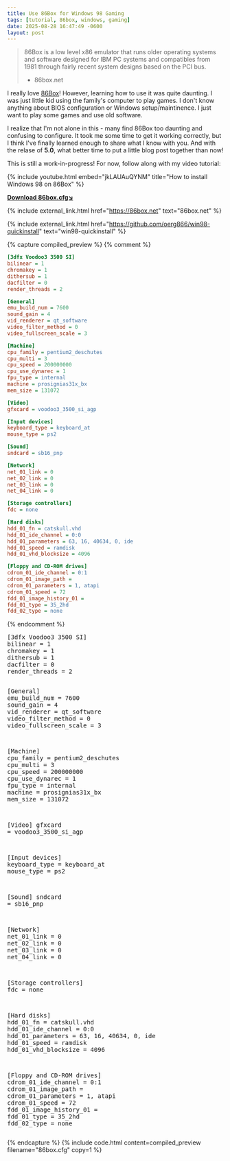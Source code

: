 ```yaml
---
title: Use 86Box for Windows 98 Gaming
tags: [tutorial, 86box, windows, gaming]
date: 2025-08-28 16:47:49 -0600
layout: post
---
```

> 86Box is a low level x86 emulator that runs older operating systems and software designed for IBM PC systems and compatibles from 1981 through fairly recent system designs based on the PCI bus.
> - 86box.net

I really love [86Box](https://86box.net)! However, learning how to use it was quite daunting. I was just little kid using the family's computer to play games. I don't know anything about BIOS configuration or Windows setup/maintinence. I just want to play some games and use old software.

I realize that I'm not alone in this - many find 86Box too daunting and confusing to configure. It took me some time to get it working correctly, but I think I've finally learned enough to share what I know with you. And with the relase of **5.0**, what better time to put a little blog post together than now!

This is still a work-in-progress! For now, follow along with my video tutorial:


{% include youtube.html embed="jkLAUAuQYNM" title="How to install Windows 98 on 86Box" %}

[**Download 86box.cfg↘**](/public/86box.cfg)

{% include external_link.html href="https://86box.net" text="86box.net" %}

{% include external_link.html href="https://github.com/oerg866/win98-quickinstall" text="win98-quickinstall" %}

{% capture compiled_preview %}
{% comment %}
```ini
[3dfx Voodoo3 3500 SI]
bilinear = 1
chromakey = 1
dithersub = 1
dacfilter = 0
render_threads = 2

[General]
emu_build_num = 7600
sound_gain = 4
vid_renderer = qt_software
video_filter_method = 0
video_fullscreen_scale = 3

[Machine]
cpu_family = pentium2_deschutes
cpu_multi = 3
cpu_speed = 200000000
cpu_use_dynarec = 1
fpu_type = internal
machine = prosignias31x_bx
mem_size = 131072

[Video]
gfxcard = voodoo3_3500_si_agp

[Input devices]
keyboard_type = keyboard_at
mouse_type = ps2

[Sound]
sndcard = sb16_pnp

[Network]
net_01_link = 0
net_02_link = 0
net_03_link = 0
net_04_link = 0

[Storage controllers]
fdc = none

[Hard disks]
hdd_01_fn = catskull.vhd
hdd_01_ide_channel = 0:0
hdd_01_parameters = 63, 16, 40634, 0, ide
hdd_01_speed = ramdisk
hdd_01_vhd_blocksize = 4096

[Floppy and CD-ROM drives]
cdrom_01_ide_channel = 0:1
cdrom_01_image_path = 
cdrom_01_parameters = 1, atapi
cdrom_01_speed = 72
fdd_01_image_history_01 = 
fdd_01_type = 35_2hd
fdd_02_type = none
```
{% endcomment %}
<div class="highlight highlight-source-ini"><pre><span class="pl-en">[3dfx Voodoo3 3500 SI]</span>
<span class="pl-k">bilinear</span> = 1
<span class="pl-k">chromakey</span> = 1
<span class="pl-k">dithersub</span> = 1
<span class="pl-k">dacfilter</span> = 0
<span class="pl-k">render_threads</span> = 2

<span class="pl-en">[General]</span>
<span class="pl-k">emu_build_num</span> = 7600
<span class="pl-k">sound_gain</span> = 4
<span class="pl-k">vid_renderer</span> = qt_software
<span class="pl-k">video_filter_method</span> = 0
<span class="pl-k">video_fullscreen_scale</span> = 3

<span class="pl-en">[Machine]</span>
<span class="pl-k">cpu_family</span> = pentium2_deschutes
<span class="pl-k">cpu_multi</span> = 3
<span class="pl-k">cpu_speed</span> = 200000000
<span class="pl-k">cpu_use_dynarec</span> = 1
<span class="pl-k">fpu_type</span> = internal
<span class="pl-k">machine</span> = prosignias31x_bx
<span class="pl-k">mem_size</span> = 131072

<span class="pl-en">[Video]</span>
<span class="pl-k">gfxcard</span> = voodoo3_3500_si_agp

<span class="pl-en">[Input devices]</span>
<span class="pl-k">keyboard_type</span> = keyboard_at
<span class="pl-k">mouse_type</span> = ps2

<span class="pl-en">[Sound]</span>
<span class="pl-k">sndcard</span> = sb16_pnp

<span class="pl-en">[Network]</span>
<span class="pl-k">net_01_link</span> = 0
<span class="pl-k">net_02_link</span> = 0
<span class="pl-k">net_03_link</span> = 0
<span class="pl-k">net_04_link</span> = 0

<span class="pl-en">[Storage controllers]</span>
<span class="pl-k">fdc</span> = none

<span class="pl-en">[Hard disks]</span>
<span class="pl-k">hdd_01_fn</span> = catskull.vhd
<span class="pl-k">hdd_01_ide_channel</span> = 0:0
<span class="pl-k">hdd_01_parameters</span> = 63, 16, 40634, 0, ide
<span class="pl-k">hdd_01_speed</span> = ramdisk
<span class="pl-k">hdd_01_vhd_blocksize</span> = 4096

<span class="pl-en">[Floppy and CD-ROM drives]</span>
<span class="pl-k">cdrom_01_ide_channel</span> = 0:1
<span class="pl-k">cdrom_01_image_path</span> = 
<span class="pl-k">cdrom_01_parameters</span> = 1, atapi
<span class="pl-k">cdrom_01_speed</span> = 72
<span class="pl-k">fdd_01_image_history_01</span> = 
<span class="pl-k">fdd_01_type</span> = 35_2hd
<span class="pl-k">fdd_02_type</span> = none</pre></div>
{% endcapture %}
{% include code.html
  content=compiled_preview
  filename="86box.cfg"
  copy=1
%}
